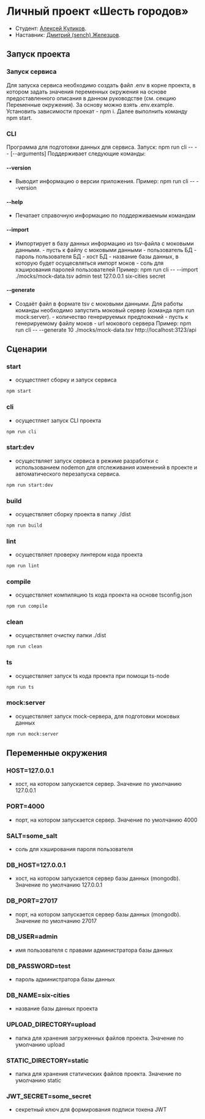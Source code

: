 # Личный проект «Шесть городов»

* Студент: [Алексей Куликов](https://up.htmlacademy.ru/nodejs-api/2/user/927861).
* Наставник: [Дмитрий (sench) Железцов](https://htmlacademy.ru/profile/sench).

## Запуск проекта

### Запуск сервиса 

Для запуска сервиса необходимо создать файл .env в корне проекта, в котором задать значения переменных окружения на основе предоставленного описания в данном руководстве (см. секцию Переменные окружения). За основу можно взять .env.example. Установить зависимости проекат - npm i. Далее выполнить команду npm start.

### CLI

Программа для подготовки данных для сервиса. Запуск: npm run cli -- --<command> [--arguments]
Поддерживает следующие команды:

#### --version 
- Выводит информацию о версии приложения. Пример: npm run cli -- --version

#### --help
- Печатает справочную информацию по поддерживаемым командам

#### --import <filepath> <login> <password> <host> <dbname> <salt>
- Импортирует в базу данных информацию из tsv-файла с моковыми данными.
<filepath> - пусть к файлу с моковыми данными
<login> - пользователь БД
<password> - пароль пользователя БД
<host> - хост БД
<dbname> - название базы данных, в которую будет осущесвляться импорт моков
<salt> - соль для хэширования паролей пользователей
Пример: npm run cli -- --import ./mocks/mock-data.tsv admin test 127.0.0.1 six-cities secret

#### --generate <n> <filepath> <url>
- Создаёт файл в формате tsv с моковыми данными. Для работы команды необходимо запустить моковый сервер (команда npm run mock:server). 
<n> - количество генерируемых предложений
<filepath> - пусть к генерируемому файлу моков
<url> - url мокового сервера
Пример: npm run cli -- --generate 10 ./mocks/mock-data.tsv  http://localhost:3123/api

## Сценарии

### start
- осущестляет сборку и запуск сервиса

```bash
npm start
```

### cli
- осущестляет запуск CLI проекта

```bash
npm run cli
```

### start:dev
- осуществляет запуск сервиса в режиме разработки с использованием nodemon для отслеживания изменений в проекте и автоматического перезапуска сервиса.

```bash
npm run start:dev
```

### build
- осуществляет сборку проекта в папку ./dist

```bash
npm run build
```

### lint
- осуществляет проверку линтером кода проекта

```bash
npm run lint
```

### compile
- осуществляет компиляцию ts кода проекта на основе tsconfig.json

```bash
npm run compile
```

### clean
- осуществляет очистку папки ./dist

```bash
npm run clean
```

### ts
- осуществляет запуск ts кода проекта при помощи ts-node

```bash
npm run ts 
```

### mock:server
- осуществляет запуск mock-сервера, для подготовки моковых данных

```bash
npm run mock:server
```

## Переменные окружения

### HOST=127.0.0.1 
- хост, на котором запускается сервер. Значение по умолчанию 127.0.0.1

### PORT=4000 
- порт, на котором запускается сервер. Значение по умолчанию 4000

### SALT=some_salt 
- соль для хэширования пароля пользователя

### DB_HOST=127.0.0.1 
- хост, на котором запускается сервер базы данных (mongodb). Значение по умолчанию 127.0.0.1

### DB_PORT=27017 
- порт, на котором запускается сервер базы данных (mongodb). Значение по умолчанию 27017

### DB_USER=admin 
- имя пользователя с правами администратора базы данных

### DB_PASSWORD=test 
- пароль администратора базы данных

### DB_NAME=six-cities 
- название базы данных проекта

### UPLOAD_DIRECTORY=upload 
- папка для хранения загруженных файлов проекта. Значение по умолчанию upload

### STATIC_DIRECTORY=static 
- папка для хранения статических файлов проекта. Значение по умолчанию static

### JWT_SECRET=some_secret 
- секретный ключ для формирования подписи токена JWT
